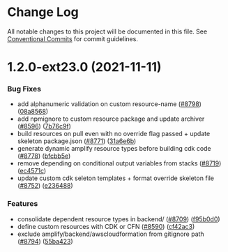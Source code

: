 # Change Log

All notable changes to this project will be documented in this file.
See [Conventional Commits](https://conventionalcommits.org) for commit guidelines.

# 1.2.0-ext23.0 (2021-11-11)


### Bug Fixes

* add alphanumeric validation on custom resource-name ([#8798](https://github.com/aws-amplify/amplify-cli/issues/8798)) ([08a8568](https://github.com/aws-amplify/amplify-cli/commit/08a8568027ce9b3c099d810fb9980e54d0e1f337))
* add npmignore to custom resource package and update archiver ([#8596](https://github.com/aws-amplify/amplify-cli/issues/8596)) ([7b76c9f](https://github.com/aws-amplify/amplify-cli/commit/7b76c9f9299a6429ab7ef48a56dcfd7e6c588605))
* build resources on pull even with no override flag passed + update skeleton package.json ([#8771](https://github.com/aws-amplify/amplify-cli/issues/8771)) ([31a6e6b](https://github.com/aws-amplify/amplify-cli/commit/31a6e6b9ff3780599412ece089dcaabfc4cf9d71))
* generate dynamic amplify resource types before building cdk code ([#8778](https://github.com/aws-amplify/amplify-cli/issues/8778)) ([bfcbb5e](https://github.com/aws-amplify/amplify-cli/commit/bfcbb5e070094325d33e4e456e5f987a7c6756ee))
* remove depending on conditional output variables from stacks ([#8719](https://github.com/aws-amplify/amplify-cli/issues/8719)) ([ec4571c](https://github.com/aws-amplify/amplify-cli/commit/ec4571c5f820a9f991ca5a5743b464c89b285041))
* update custom cdk seleton templates + format override skeleton file ([#8752](https://github.com/aws-amplify/amplify-cli/issues/8752)) ([e236488](https://github.com/aws-amplify/amplify-cli/commit/e23648873ed7ed4fdd12f299e352f422ebb9011b))


### Features

* consolidate dependent resource types in backend/ ([#8709](https://github.com/aws-amplify/amplify-cli/issues/8709)) ([f95b0d0](https://github.com/aws-amplify/amplify-cli/commit/f95b0d04ad4b181272edbf532ce4c4ed41287db8))
* define custom resources with CDK or CFN ([#8590](https://github.com/aws-amplify/amplify-cli/issues/8590)) ([cf42ac3](https://github.com/aws-amplify/amplify-cli/commit/cf42ac32d5126b3c47ede4b613f5c536ddbf4a7c))
* exclude amplify/backend/awscloudformation from gitignore path ([#8794](https://github.com/aws-amplify/amplify-cli/issues/8794)) ([55ba423](https://github.com/aws-amplify/amplify-cli/commit/55ba4239a3542367a22c160932f53936c2bea385))

